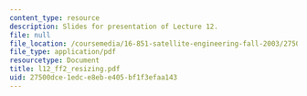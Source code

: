 ```yaml
---
content_type: resource
description: Slides for presentation of Lecture 12.
file: null
file_location: /coursemedia/16-851-satellite-engineering-fall-2003/27500dce1edce8ebe405bf1f3efaa143_l12_ff2_resizing.pdf
file_type: application/pdf
resourcetype: Document
title: l12_ff2_resizing.pdf
uid: 27500dce-1edc-e8eb-e405-bf1f3efaa143
---
```

